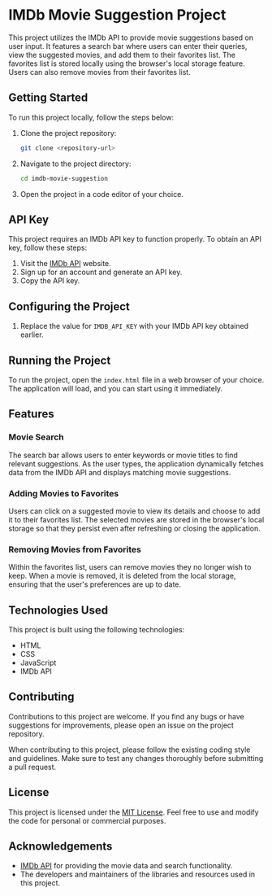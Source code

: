 # IMDb Movie Suggestion Project

This project utilizes the IMDb API to provide movie suggestions based on user input. It features a search bar where users can enter their queries, view the suggested movies, and add them to their favorites list. The favorites list is stored locally using the browser's local storage feature. Users can also remove movies from their favorites list.

## Getting Started

To run this project locally, follow the steps below:

1. Clone the project repository:
   ```bash
   git clone <repository-url>
   ```
2. Navigate to the project directory:
   ```bash
   cd imdb-movie-suggestion
   ```
3. Open the project in a code editor of your choice.

## API Key

This project requires an IMDb API key to function properly. To obtain an API key, follow these steps:

1. Visit the [IMDb API](https://developer.imdb.com/) website.
2. Sign up for an account and generate an API key.
3. Copy the API key.

## Configuring the Project

1. Replace the value for `IMDB_API_KEY` with your IMDb API key obtained earlier.

## Running the Project

To run the project, open the `index.html` file in a web browser of your choice. The application will load, and you can start using it immediately.

## Features

### Movie Search

The search bar allows users to enter keywords or movie titles to find relevant suggestions. As the user types, the application dynamically fetches data from the IMDb API and displays matching movie suggestions.

### Adding Movies to Favorites

Users can click on a suggested movie to view its details and choose to add it to their favorites list. The selected movies are stored in the browser's local storage so that they persist even after refreshing or closing the application.

### Removing Movies from Favorites

Within the favorites list, users can remove movies they no longer wish to keep. When a movie is removed, it is deleted from the local storage, ensuring that the user's preferences are up to date.

## Technologies Used

This project is built using the following technologies:

- HTML
- CSS
- JavaScript
- IMDb API

## Contributing

Contributions to this project are welcome. If you find any bugs or have suggestions for improvements, please open an issue on the project repository.

When contributing to this project, please follow the existing coding style and guidelines. Make sure to test any changes thoroughly before submitting a pull request.

## License

This project is licensed under the [MIT License](LICENSE). Feel free to use and modify the code for personal or commercial purposes.

## Acknowledgements

- [IMDb API](https://developer.imdb.com/) for providing the movie data and search functionality.
- The developers and maintainers of the libraries and resources used in this project.
